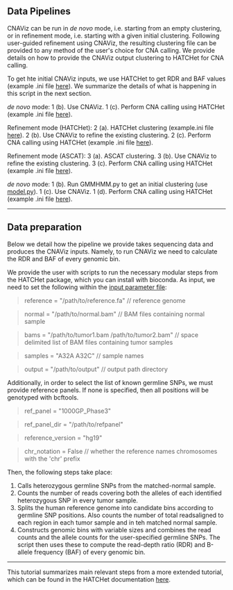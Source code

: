 ## Data Pipelines
CNAViz can be run in *de novo* mode, i.e. starting from an empty clustering, or in refinement mode, i.e. starting with a given initial clustering. Following user-guided refinement using CNAViz, the resulting clustering file can be provided to any method of the user's choice for CNA calling. We provide details on how to provide the CNAViz output clustering to HATCHet for CNA calling.

To get hte initial CNAViz inputs, we use HATCHet to get RDR and BAF values (example .ini file [here](docs/hatchet_rdrbaf.ini)). We summarize the details of what is happening in this script in the next section.

*de novo* mode:
1 (b). Use CNAViz.
1 (c). Perform CNA calling using HATCHet (example .ini file [here](docs/hatchet_post.ini)).

Refinement mode (HATCHet): 
2 (a). HATCHet clustering (example.ini file [here](docs/hatchet_pre.ini)).
2 (b). Use CNAViz to refine the existing clustering.
2 (c). Perform CNA calling using HATCHet (example .ini file [here](docs/hatchet_post.ini)).

Refinement mode (ASCAT): 
3 (a). ASCAT clustering.
3 (b). Use CNAViz to refine the existing clustering.
3 (c). Perform CNA calling using HATCHet (example .ini file [here](docs/hatchet_post.ini)).

*de novo* mode:
1 (b). Run GMMHMM.py to get an initial clustering (use [model.py](initial_clustering/model.py)).
1 (c). Use CNAViz.
1 (d). Perform CNA calling using HATCHet (example .ini file [here](docs/hatchet_post.ini)).

***

## Data preparation
Below we detail how the pipeline we provide takes sequencing data and produces the CNAViz inputs. Namely, to run CNAViz we need to calculate the RDR and BAF of every genomic bin. 

We provide the user with scripts to run the necessary modular steps from the HATCHet package, which you can install with bioconda. As input, we need to set the following within the [input parameter file](docs/hatchet_rdrbaf.ini):

> reference = "/path/to/reference.fa" // reference genome

> normal = "/path/to/normal.bam" // BAM files containing normal sample

> bams = "/path/to/tumor1.bam /path/to/tumor2.bam" // space delimited list of BAM files containing tumor samples

> samples = "A32A A32C" // sample names

> output = "/path/to/output" // output path directory

Additionally, in order to select the list of known germline SNPs, we must provide reference panels. If none is specified, then all positions will be genotyped with bcftools. 
> ref_panel = "1000GP_Phase3"

> ref_panel_dir = "/path/to/refpanel"

> reference_version = "hg19"

> chr_notation = False // whether the reference names chromosomes with the 'chr' prefix

Then, the following steps take place: 
1. Calls heterozygous germline SNPs from the matched-normal sample.
2. Counts the number of reads covering both the alleles of each identified heterozygous SNP in every tumor sample. 
3. Splits the human reference genome into candidate bins according to germline SNP positions. Also counts the number of total readsaligned to each region in each tumor sample and in teh matched normal sample. 
4. Constructs genomic bins with variable sizes and combines the read counts and the allele counts for the user-specified germline SNPs. The script then uses these to compute the read-depth ratio (RDR) and B-allele frequency (BAF) of every genomic bin. 

***

This tutorial summarizes main relevant steps from a more extended tutorial, which can be found in the HATCHet documentation [here](http://compbio.cs.brown.edu/hatchet/doc_fullpipeline.html#demos). 